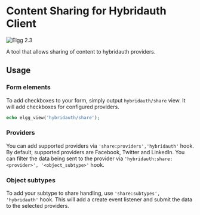 Content Sharing for Hybridauth Client
=====================================
![Elgg 2.3](https://img.shields.io/badge/Elgg-2.3.x-orange.svg?style=flat-square)

A tool that allows sharing of content to hybridauth providers.

## Usage

### Form elements

To add checkboxes to your form, simply output ``hybridauth/share`` view. It will add
checkboxes for configured providers.

```php
echo elgg_view('hybridauth/share');
```

### Providers

You can add supported providers via ```'share:providers','hybridauth'``` hook.
By default, supported providers are Facebook, Twitter and LinkedIn.
You can filter the data being sent to the provider via ``'hybridauth:share:<provider>', '<object_subtype>'`` hook.

### Object subtypes

To add your subtype to share handling, use ```'share:subtypes', 'hybridauth'``` hook.
This will add a create event listener and submit the data to the selected providers.